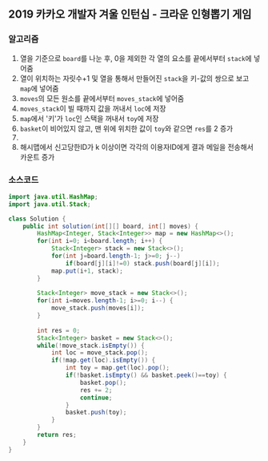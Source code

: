 ## 2019 카카오 개발자 겨울 인턴십 - 크라운 인형뽑기 게임

### 알고리즘
1. 열을 기준으로 `board`를 나눈 후, 0을 제외한 각 열의 요소를 끝에서부터 `stack`에 넣어줌
2. 열이 위치하는 자릿수+1 및 열을 통해서 만들어진 `stack`을 키-값의 쌍으로 보고 `map`에 넣어줌
3. `moves`의 모든 원소를 끝에서부터 `moves_stack`에 넣어줌
4. `moves_stack`이 빌 때까지 값을 꺼내서 `loc`에 저장
5. `map`에서 '키'가 `loc`인 스택을 꺼내서 `toy`에 저장
6. `basket`이 비어있지 않고, 맨 위에 위치한 값이 `toy`와 같으면 `res`를 2 증가
7. 
8. 해시맵에서 신고당한ID가 k 이상이면 각각의 이용자ID에게 결과 메일을 전송해서 카운트 증가

### 소스코드
```java
import java.util.HashMap;
import java.util.Stack;

class Solution {
    public int solution(int[][] board, int[] moves) {
        HashMap<Integer, Stack<Integer>> map = new HashMap<>();
        for(int i=0; i<board.length; i++) {
            Stack<Integer> stack = new Stack<>();
            for(int j=board.length-1; j>=0; j--)
                if(board[j][i]!=0) stack.push(board[j][i]);
            map.put(i+1, stack);
        }
        
        Stack<Integer> move_stack = new Stack<>();
        for(int i=moves.length-1; i>=0; i--) {
            move_stack.push(moves[i]);
        }
        
        int res = 0;
        Stack<Integer> basket = new Stack<>();
        while(!move_stack.isEmpty()) {
            int loc = move_stack.pop();
            if(!map.get(loc).isEmpty()) {
                int toy = map.get(loc).pop();
                if(!basket.isEmpty() && basket.peek()==toy) {
                    basket.pop();
                    res += 2;
                    continue;
                }
                basket.push(toy);
            }
        }
        return res;
    }
}
```
